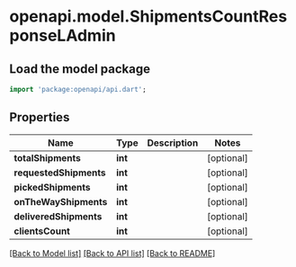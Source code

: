 # openapi.model.ShipmentsCountResponseLAdmin

## Load the model package
```dart
import 'package:openapi/api.dart';
```

## Properties
Name | Type | Description | Notes
------------ | ------------- | ------------- | -------------
**totalShipments** | **int** |  | [optional] 
**requestedShipments** | **int** |  | [optional] 
**pickedShipments** | **int** |  | [optional] 
**onTheWayShipments** | **int** |  | [optional] 
**deliveredShipments** | **int** |  | [optional] 
**clientsCount** | **int** |  | [optional] 

[[Back to Model list]](../README.md#documentation-for-models) [[Back to API list]](../README.md#documentation-for-api-endpoints) [[Back to README]](../README.md)


